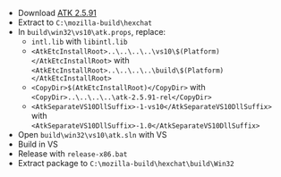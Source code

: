  * Download [ATK 2.5.91](http://ftp.acc.umu.se/pub/gnome/sources/atk/2.5/atk-2.5.91.tar.xz)
 * Extract to `C:\mozilla-build\hexchat`
 * In `build\win32\vs10\atk.props`, replace:
	* `intl.lib` with `libintl.lib`
	* `<AtkEtcInstallRoot>..\..\..\..\vs10\$(Platform)</AtkEtcInstallRoot>` with  
`<AtkEtcInstallRoot>..\..\..\..\build\$(Platform)</AtkEtcInstallRoot>`
	* `<CopyDir>$(AtkEtcInstallRoot)</CopyDir>` with  
`<CopyDir>..\..\..\..\atk-2.5.91-rel</CopyDir>`
	* `<AtkSeparateVS10DllSuffix>-1-vs10</AtkSeparateVS10DllSuffix>` with  
`<AtkSeparateVS10DllSuffix>-1.0</AtkSeparateVS10DllSuffix>`
  * Open `build\win32\vs10\atk.sln` with VS
 * Build in VS
 * Release with `release-x86.bat`
 * Extract package to `C:\mozilla-build\hexchat\build\Win32`
